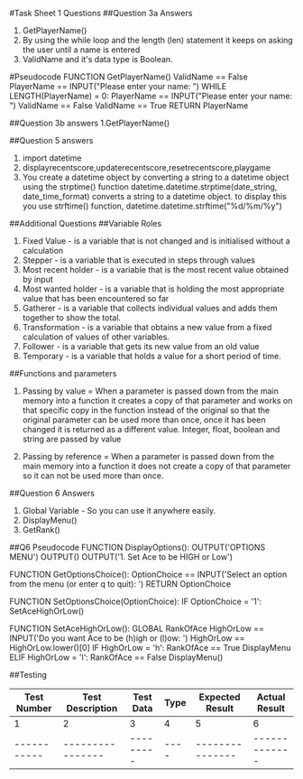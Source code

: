 #Task Sheet 1 Questions
##Question 3a Answers

1. GetPlayerName()
2. By using the while loop and the length (len) statement it keeps on asking the user until a name is entered
3. ValidName and it's data type is Boolean.

#Pseudocode
FUNCTION GetPlayerName()
	ValidName == False
	PlayerName == INPUT("Please enter your name: ")
	WHILE LENGTH(PlayerName) = 0:
		PlayerName == INPUT("Please enter your name: ")
		ValidName == False
	ValidName == True
	RETURN PlayerName
	
##Question 3b answers
1.GetPlayerName()

##Question 5 answers
1. import datetime
2. displayrecentscore,updaterecentscore,resetrecentscore,playgame
3. You create a datetime object by converting a string to a datetime object using the strptime() function
   datetime.datetime.strptime(date_string, date_time_format) converts a string to a datetime object.
   to display this you use strftime() function, datetime.datetime.strftime("%d/%m/%y")

   
##Additional Questions
##Variable Roles
1. Fixed Value - is a variable that is not changed and is initialised without a calculation
2. Stepper - is a variable that is executed in steps through values
3. Most recent holder - is a variable that is the most recent value obtained by input
4. Most wanted holder - is a variable that is holding the most appropriate value that has been encountered so far
5. Gatherer - is a variable that collects individual values and adds them together to show the total.
6. Transformation - is a variable that obtains a new value from a fixed calculation of values of other variables.
7. Follower - is a variable that gets its new value from an old value
8. Temporary - is a variable that holds a value for a short period of time.



##Functions and parameters

1. Passing by value =  When a parameter is passed down from the main memory into a function it creates a copy of that parameter and works on that specific copy in the function
instead of the original so that the original parameter can be used more than once, once it has been changed it is returned as a different value. Integer, float, boolean and string
are passed by value

2. Passing by reference = When a parameter is passed down from the main memory into a function it does not create a copy of that parameter
so it can not be used more than once.

##Question 6 Answers
1. Global Variable - So you can use it anywhere easily.
2. DisplayMenu()
3. GetRank()

##Q6 Pseudocode
FUNCTION DisplayOptions():
	OUTPUT('OPTIONS MENU')
	OUTPUT()
	OUTPUT('1. Set Ace to be HIGH or Low')
	
FUNCTION GetOptionsChoice():
	OptionChoice == INPUT('Select an option from the menu (or enter q to quit): ')
	RETURN OptionChoice
	
FUNCTION SetOptionsChoice(OptionChoice):
	IF OptionChoice = '1':
	 SetAceHighOrLow()

FUNCTION SetAceHighOrLow():
	GLOBAL RankOfAce
	HighOrLow == INPUT('Do you want Ace to be (h)igh or (l)ow: ')
	HighOrLow == HighOrLow.lower()[0]
	IF HighOrLow = 'h':
		RankOfAce == True
		DisplayMenu
	ELIF HighOrLow = 'l':
		RankOfAce == False
		DisplayMenu()

##Testing


|Test Number|Test Description|Test Data|Type|Expected Result|Actual Result|
|-----------|----------------|---------|----|---------------|-------------|
|     1     |        2       |    3    | 4  |     5         |    6        |
|-----------|----------------|---------|----|---------------|-------------|